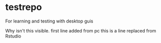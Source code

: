 # testrepo
For learning and testing with desktop guis

Why isn't this visible. 
first line added from pc
this is a line replaced from Rstudio
